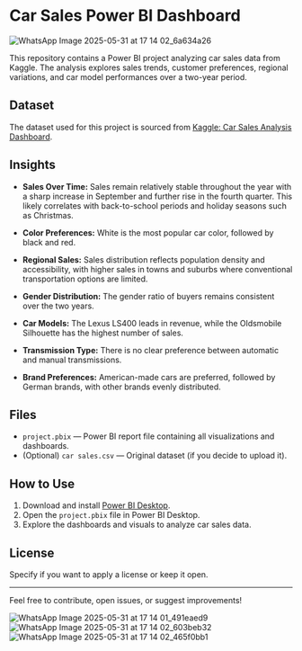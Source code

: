# Car Sales Power BI Dashboard
![WhatsApp Image 2025-05-31 at 17 14 02_6a634a26](https://github.com/user-attachments/assets/8f64abf8-5609-43da-96c6-c8e84c073c0a)

This repository contains a Power BI project analyzing car sales data from Kaggle. The analysis explores sales trends, customer preferences, regional variations, and car model performances over a two-year period.

## Dataset

The dataset used for this project is sourced from [Kaggle: Car Sales Analysis Dashboard](https://www.kaggle.com/datasets/safaeahb/car-sales-analysis-dashboard?select=car+sales.csv).

## Insights

- **Sales Over Time:** Sales remain relatively stable throughout the year with a sharp increase in September and further rise in the fourth quarter. This likely correlates with back-to-school periods and holiday seasons such as Christmas.
  
- **Color Preferences:** White is the most popular car color, followed by black and red.
  
- **Regional Sales:** Sales distribution reflects population density and accessibility, with higher sales in towns and suburbs where conventional transportation options are limited.
  
- **Gender Distribution:** The gender ratio of buyers remains consistent over the two years.
  
- **Car Models:** The Lexus LS400 leads in revenue, while the Oldsmobile Silhouette has the highest number of sales.
  
- **Transmission Type:** There is no clear preference between automatic and manual transmissions.
  
- **Brand Preferences:** American-made cars are preferred, followed by German brands, with other brands evenly distributed.

## Files

- `project.pbix` — Power BI report file containing all visualizations and dashboards.
- (Optional) `car sales.csv` — Original dataset (if you decide to upload it).

## How to Use

1. Download and install [Power BI Desktop](https://powerbi.microsoft.com/desktop/).
2. Open the `project.pbix` file in Power BI Desktop.
3. Explore the dashboards and visuals to analyze car sales data.

## License

Specify if you want to apply a license or keep it open.

---

Feel free to contribute, open issues, or suggest improvements!


![WhatsApp Image 2025-05-31 at 17 14 01_491eaed9](https://github.com/user-attachments/assets/7761939a-22cf-4d8a-8480-b2e4d356180d)
![WhatsApp Image 2025-05-31 at 17 14 02_603beb32](https://github.com/user-attachments/assets/ce21d9bd-04ec-4ed2-8319-e80d844b4a96)
![WhatsApp Image 2025-05-31 at 17 14 02_465f0bb1](https://github.com/user-attachments/assets/d8e550d0-507c-4265-b977-7ee45e3024d3)




